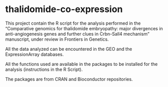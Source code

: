 # thalidomide-co-expression

This project contain the R script for the analysis performed in the “Comparative genomics for thalidomide embryopathy: major divergences in anti-angiogenesis genes and further clues in Crbn-Sall4 mechanism” manuscript, under review in Frontiers in Genetics.

All the data analyzed can be encountered in the GEO and the ExpressionArray databases.

All the functions used are available in the packages to be installed for the analysis (instructions in the R Script).

The packages are from CRAN and Bioconductor repositories.
